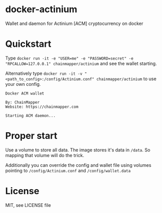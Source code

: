 # docker-actinium
Wallet and daemon for Actinium [ACM] cryptocurrency on docker

# Quickstart
Type `docker run -it -e "USER=me" -e "PASSWORD=secret" -e "RPCALLOW=127.0.0.1" chainmapper/actinium` and see the wallet starting.

Alternatively type `docker run -it -v "<path_to_config>:/config/Actinium.conf" chainmapper/actinium` to use your own config.

```
Docker ACM wallet

By: ChainMapper
Website: https://chainmapper.com

Starting ACM daemon...
```

# Proper start
Use a volume to store all data. The image stores it's data in `/data`. So mapping that volume will do the trick.

Additionally you can override the config and wallet file using volumes pointing to `/config/Actinium.conf` and `/config/wallet.data`

# License
MIT, see LICENSE file